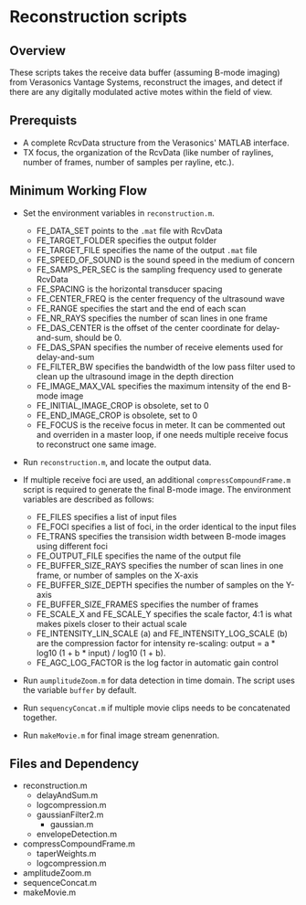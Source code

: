 # Reconstruction scripts

## Overview

These scripts takes the receive data buffer (assuming B-mode imaging) from Verasonics Vantage Systems, reconstruct the images, and detect if there are any digitally modulated active motes within the field of view.

## Prerequists

- A complete RcvData structure from the Verasonics' MATLAB interface.
- TX focus, the organization of the RcvData (like number of raylines, number of frames, number of samples per rayline, etc.).

## Minimum Working Flow

- Set the environment variables in `reconstruction.m`.
	- FE_DATA_SET points to the `.mat` file with RcvData
	- FE_TARGET_FOLDER specifies the output folder
	- FE_TARGET_FILE specifies the name of the output `.mat` file
	- FE_SPEED_OF_SOUND is the sound speed in the medium of concern
	- FE_SAMPS_PER_SEC is the sampling frequency used to generate RcvData
	- FE_SPACING is the horizontal transducer spacing
	- FE_CENTER_FREQ is the center frequency of the ultrasound wave
	- FE_RANGE specifies the start and the end of each scan
	- FE_NR_RAYS specifies the number of scan lines in one frame
	- FE_DAS_CENTER is the offset of the center coordinate for delay-and-sum, should be 0.
	- FE_DAS_SPAN specifies the number of receive elements used for delay-and-sum
	- FE_FILTER_BW specifies the bandwidth of the low pass filter used to clean up the ultrasound image in the depth direction
	- FE_IMAGE_MAX_VAL specifies the maximum intensity of the end B-mode image
	- FE_INITIAL_IMAGE_CROP is obsolete, set to 0
	- FE_END_IMAGE_CROP is obsolete, set to 0
	- FE_FOCUS is the receive focus in meter. It can be commented out and overriden in a master loop, if one needs multiple receive focus to reconstruct one same image.

- Run `reconstruction.m`, and locate the output data.

- If multiple receive foci are used, an additional `compressCompoundFrame.m` script is required to generate the final B-mode image. The environment variables are described as follows:
	- FE_FILES specifies a list of input files
	- FE_FOCI specifies a list of foci, in the order identical to the input files
	- FE_TRANS specifies the transision width between B-mode images using different foci
	- FE_OUTPUT_FILE specifies the name of the output file
	- FE_BUFFER_SIZE_RAYS specifies the number of scan lines in one frame, or number of samples on the X-axis
	- FE_BUFFER_SIZE_DEPTH specifies the number of samples on the Y-axis
	- FE_BUFFER_SIZE_FRAMES specifies the number of frames
	- FE_SCALE_X and FE_SCALE_Y specifies the scale factor, 4:1 is what makes pixels closer to their actual scale
	- FE_INTENSITY_LIN_SCALE (a) and FE_INTENSITY_LOG_SCALE (b) are the compression factor for intensity re-scaling: output = a * log10 (1 + b * input) / log10 (1 + b).
	- FE_AGC_LOG_FACTOR is the log factor in automatic gain control

- Run `aumplitudeZoom.m` for data detection in time domain. The script uses the variable `buffer` by default.

- Run `sequencyConcat.m` if multiple movie clips needs to be concatenated together.

- Run `makeMovie.m` for final image stream genenration.

## Files and Dependency
- reconstruction.m
	- delayAndSum.m
	- logcompression.m
	- gaussianFilter2.m
		- gaussian.m
	- envelopeDetection.m
- compressCompoundFrame.m
	- taperWeights.m
	- logcompression.m
- amplitudeZoom.m
- sequenceConcat.m
- makeMovie.m
